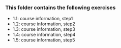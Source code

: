 ### This folder contains the following exercises

- 1.1: course information, step1
- 1.2: course information, step2
- 1.3: course information, step3
- 1.4: course information, step4
- 1.5: course information, step5
